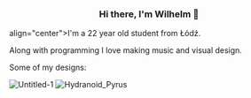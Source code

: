 <h3 align="center">Hi there, I'm Wilhelm 👋</h3>

<span> align="center">I'm a 22 year old student from Łódź.</span>

Along with programming I love making music and visual design.

Some of my designs:

![Untitled-1](https://user-images.githubusercontent.com/73279204/208081152-cc31f8e0-4cc9-41b4-a035-57143030162e.png)
![Hydranoid_Pyrus](https://user-images.githubusercontent.com/73279204/208081455-d7ae65b7-0547-43cb-b1bf-337dfcaf047e.png)


